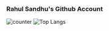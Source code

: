 ### Rahul Sandhu's Github Account

![counter](https://[YourEndpoint].m.pipedream.net)
![Top Langs](https://github-readme-stats.vercel.app/api/top-langs/?username=CharalambosIoannou&theme=tokyonight)


